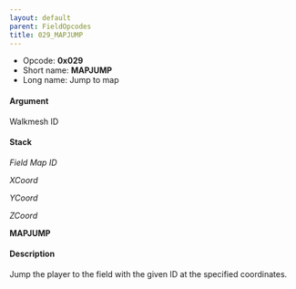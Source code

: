 ```yaml
---
layout: default
parent: FieldOpcodes
title: 029_MAPJUMP
---
```


-   Opcode: **0x029**
-   Short name: **MAPJUMP**
-   Long name: Jump to map

#### Argument

Walkmesh ID

#### Stack

  
*Field Map ID*

*XCoord*

*YCoord*

*ZCoord*

**MAPJUMP**

#### Description

Jump the player to the field with the given ID at the specified coordinates.
